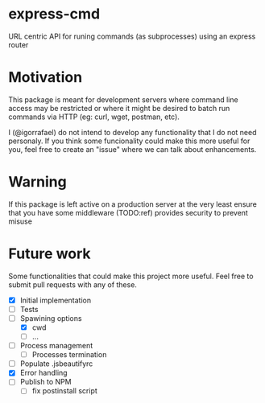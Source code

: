 # express-cmd
URL centric API for runing commands (as subprocesses) using an express router

# Motivation
This package is meant for development servers where command line access may be restricted or where it might be desired to batch run commands via HTTP (eg: curl, wget, postman, etc).

I (@igorrafael) do not intend to develop any functionality that I do not need personaly. If you think some funcionality could make this more useful for you, feel free to create an "issue" where we can talk about enhancements.

# Warning
If this package is left active on a production server at the very least ensure that you have some middleware (TODO:ref) provides security to prevent misuse

# Future work
Some functionalities that could make this project more useful. Feel free to submit pull requests with any of these.

- [x] Initial implementation
- [ ] Tests
- [ ] Spawining options
	- [x] cwd
	- [ ] ...
- [ ] Process management
	- [ ] Processes termination
- [ ] Populate .jsbeautifyrc
- [x] Error handling
- [ ] Publish to NPM
	- [ ] fix postinstall script
